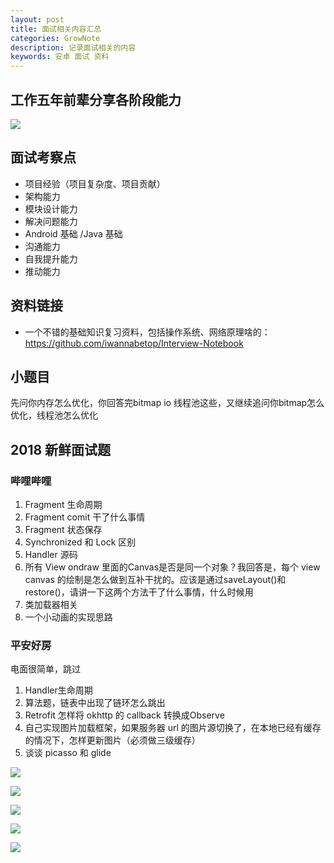 ```yaml
---
layout: post
title: 面试相关内容汇总
categories: GrowNote
description: 记录面试相关的内容
keywords: 安卓 面试 资料
---
```


## 工作五年前辈分享各阶段能力

![](http://oqg4nua5z.bkt.clouddn.com/%E8%A7%84%E5%88%920.jpeg)

## 面试考察点

- 项目经验（项目复杂度、项目贡献） 
- 架构能力 
- 模块设计能力 
- 解决问题能力 
- Android 基础 /Java 基础 
- 沟通能力 
- 自我提升能力 
- 推动能力 

## 资料链接

- 一个不错的基础知识复习资料，包括操作系统、网络原理啥的：https://github.com/iwannabetop/Interview-Notebook

## 小题目

先问你内存怎么优化，你回答完bitmap io 线程池这些，又继续追问你bitmap怎么优化，线程池怎么优化

## 2018 新鲜面试题

### 哔哩哔哩

1. Fragment 生命周期
2. Fragment comit 干了什么事情
3. Fragment 状态保存
4. Synchronized 和 Lock 区别
5. Handler 源码
6. 所有 View ondraw 里面的Canvas是否是同一个对象？我回答是，每个 view canvas 的绘制是怎么做到互补干扰的。应该是通过saveLayout()和 restore()，请讲一下这两个方法干了什么事情，什么时候用
7. 类加载器相关
8. 一个小动画的实现思路

### 平安好房

电面很简单，跳过

1. Handler生命周期
2. 算法题，链表中出现了链环怎么跳出
3. Retrofit 怎样将 okhttp 的 callback 转换成Observe
4. 自己实现图片加载框架，如果服务器 url 的图片源切换了，在本地已经有缓存的情况下，怎样更新图片（必须做三级缓存）
5. 谈谈 picasso 和 glide

![](http://oqg4nua5z.bkt.clouddn.com/%E9%9D%A2%E8%AF%95%E9%A2%981.jpeg)


![](http://oqg4nua5z.bkt.clouddn.com/%E9%9D%A2%E8%AF%95%E9%A2%982.jpeg)

![](http://oqg4nua5z.bkt.clouddn.com/%E9%9D%A2%E8%AF%95%E9%A2%983.jpeg)

![](http://oqg4nua5z.bkt.clouddn.com/%E9%9D%A2%E8%AF%95%E9%A2%984.jpeg)


![](http://oqg4nua5z.bkt.clouddn.com/blog/%E9%9D%A2%E8%AF%95.jpeg)